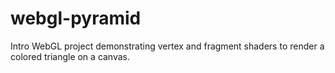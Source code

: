 # webgl-pyramid
Intro WebGL project demonstrating vertex and fragment shaders to render a colored triangle on a canvas.
